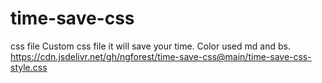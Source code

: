 # time-save-css
css file
Custom css file it will save your time. Color used md and bs. 
https://cdn.jsdelivr.net/gh/ngforest/time-save-css@main/time-save-css-style.css
